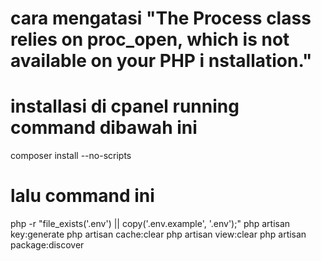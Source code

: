 # cara mengatasi "The Process class relies on proc_open, which is not available on your PHP i nstallation."
# installasi di cpanel running command dibawah ini
composer install --no-scripts

# lalu command ini
php -r "file_exists('.env') || copy('.env.example', '.env');"
php artisan key:generate
php artisan cache:clear
php artisan view:clear
php artisan package:discover